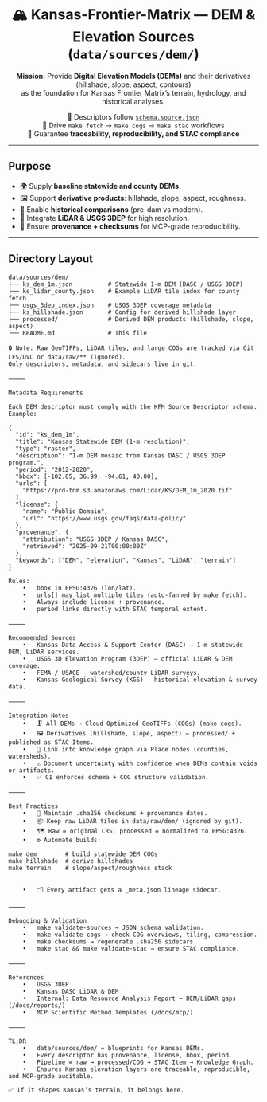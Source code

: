 <div align="center">

# 🏔️ Kansas-Frontier-Matrix — **DEM & Elevation Sources** (`data/sources/dem/`)

**Mission:** Provide **Digital Elevation Models (DEMs)** and their derivatives (hillshade, slope, aspect, contours)  
as the foundation for Kansas Frontier Matrix’s terrain, hydrology, and historical analyses.  

📌 Descriptors follow [`schema.source.json`](../schema.source.json)  
📌 Drive `make fetch` → `make cogs` → `make stac` workflows  
📌 Guarantee **traceability, reproducibility, and STAC compliance**  

</div>

---

## Purpose

- 🌍 Supply **baseline statewide and county DEMs**.  
- 🖼️ Support **derivative products**: hillshade, slope, aspect, roughness.  
- 📜 Enable **historical comparisons** (pre-dam vs modern).  
- 🔬 Integrate **LiDAR & USGS 3DEP** for high resolution.  
- 🧾 Ensure **provenance + checksums** for MCP-grade reproducibility.  

---

## Directory Layout

```text
data/sources/dem/
├── ks_dem_1m.json          # Statewide 1-m DEM (DASC / USGS 3DEP)
├── ks_lidar_county.json    # Example LiDAR tile index for county fetch
├── usgs_3dep_index.json    # USGS 3DEP coverage metadata
├── ks_hillshade.json       # Config for derived hillshade layer
├── processed/              # Derived DEM products (hillshade, slope, aspect)
└── README.md               # This file

🔒 Note: Raw GeoTIFFs, LiDAR tiles, and large COGs are tracked via Git LFS/DVC or data/raw/** (ignored).
Only descriptors, metadata, and sidecars live in git.

⸻

Metadata Requirements

Each DEM descriptor must comply with the KFM Source Descriptor schema.
Example:

{
  "id": "ks_dem_1m",
  "title": "Kansas Statewide DEM (1-m resolution)",
  "type": "raster",
  "description": "1-m DEM mosaic from Kansas DASC / USGS 3DEP program.",
  "period": "2012-2020",
  "bbox": [-102.05, 36.99, -94.61, 40.00],
  "urls": [
    "https://prd-tnm.s3.amazonaws.com/Lidar/KS/DEM_1m_2020.tif"
  ],
  "license": {
    "name": "Public Domain",
    "url": "https://www.usgs.gov/faqs/data-policy"
  },
  "provenance": {
    "attribution": "USGS 3DEP / Kansas DASC",
    "retrieved": "2025-09-21T00:00:00Z"
  },
  "keywords": ["DEM", "elevation", "Kansas", "LiDAR", "terrain"]
}

Rules:
	•	bbox in EPSG:4326 (lon/lat).
	•	urls[] may list multiple tiles (auto-fanned by make fetch).
	•	Always include license + provenance.
	•	period links directly with STAC temporal extent.

⸻

Recommended Sources
	•	Kansas Data Access & Support Center (DASC) — 1-m statewide DEM, LiDAR services.
	•	USGS 3D Elevation Program (3DEP) — official LiDAR & DEM coverage.
	•	FEMA / USACE — watershed/county LiDAR surveys.
	•	Kansas Geological Survey (KGS) — historical elevation & survey data.

⸻

Integration Notes
	•	🗜️ All DEMs → Cloud-Optimized GeoTIFFs (COGs) (make cogs).
	•	🖼️ Derivatives (hillshade, slope, aspect) → processed/ + published as STAC Items.
	•	🔗 Link into knowledge graph via Place nodes (counties, watersheds).
	•	⚠️ Document uncertainty with confidence when DEMs contain voids or artifacts.
	•	✅ CI enforces schema + COG structure validation.

⸻

Best Practices
	•	🧾 Maintain .sha256 checksums + provenance dates.
	•	📦 Keep raw LiDAR tiles in data/raw/dem/ (ignored by git).
	•	🗺️ Raw = original CRS; processed = normalized to EPSG:4326.
	•	⚙️ Automate builds:

make dem        # build statewide DEM COGs
make hillshade  # derive hillshades
make terrain    # slope/aspect/roughness stack


	•	🗂️ Every artifact gets a _meta.json lineage sidecar.

⸻

Debugging & Validation
	•	make validate-sources → JSON schema validation.
	•	make validate-cogs → check COG overviews, tiling, compression.
	•	make checksums → regenerate .sha256 sidecars.
	•	make stac && make validate-stac → ensure STAC compliance.

⸻

References
	•	USGS 3DEP
	•	Kansas DASC LiDAR & DEM
	•	Internal: Data Resource Analysis Report — DEM/LiDAR gaps (/docs/reports/)
	•	MCP Scientific Method Templates (/docs/mcp/)

⸻

TL;DR
	•	data/sources/dem/ = blueprints for Kansas DEMs.
	•	Every descriptor has provenance, license, bbox, period.
	•	Pipeline = raw → processed/COG → STAC Item → Knowledge Graph.
	•	Ensures Kansas elevation layers are traceable, reproducible, and MCP-grade auditable.

✅ If it shapes Kansas’s terrain, it belongs here.

